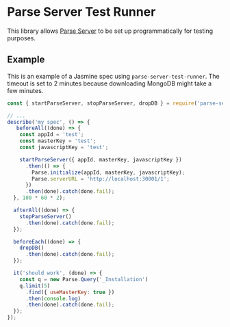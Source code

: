 # Parse Server Test Runner
This library allows [Parse Server](https://github.com/parse-community/parse-server) to be set up programmatically for testing purposes.

## Example
This is an example of a Jasmine spec using `parse-server-test-runner`.
The timeout is set to 2 minutes because downloading MongoDB might take a few minutes.

```javascript
const { startParseServer, stopParseServer, dropDB } = require('parse-server-test-runner');

// ...
describe('my spec', () => {
   beforeAll((done) => {
    const appId = 'test';
    const masterKey = 'test';
    const javascriptKey = 'test';

    startParseServer({ appId, masterKey, javascriptKey })
      .then(() => {
        Parse.initialize(appId, masterKey, javascriptKey);
        Parse.serverURL = 'http://localhost:30001/1';
      })
      .then(done).catch(done.fail);
  }, 100 * 60 * 2);

  afterAll((done) => {
    stopParseServer()
      .then(done).catch(done.fail);
  });

  beforeEach((done) => {
    dropDB()
      .then(done).catch(done.fail);
  });

  it('should work', (done) => {
    const q = new Parse.Query('_Installation')
    q.limit(5)
      .find({ useMasterKey: true })
      .then(console.log)
      .then(done).catch(done.fail);
  });
});
```

